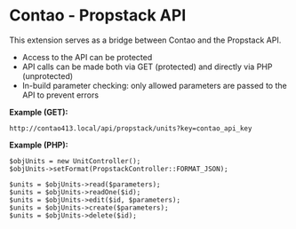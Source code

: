 # Contao - Propstack API
This extension serves as a bridge between Contao and the Propstack API.

- Access to the API can be protected
- API calls can be made both via GET (protected) and directly via PHP (unprotected)
- In-build parameter checking: only allowed parameters are passed to the API to prevent errors

**Example (GET):**
```
http://contao413.local/api/propstack/units?key=contao_api_key
```

**Example (PHP):**
```
$objUnits = new UnitController();
$objUnits->setFormat(PropstackController::FORMAT_JSON);

$units = $objUnits->read($parameters);
$units = $objUnits->readOne($id);
$units = $objUnits->edit($id, $parameters);
$units = $objUnits->create($parameters);
$units = $objUnits->delete($id);
```
